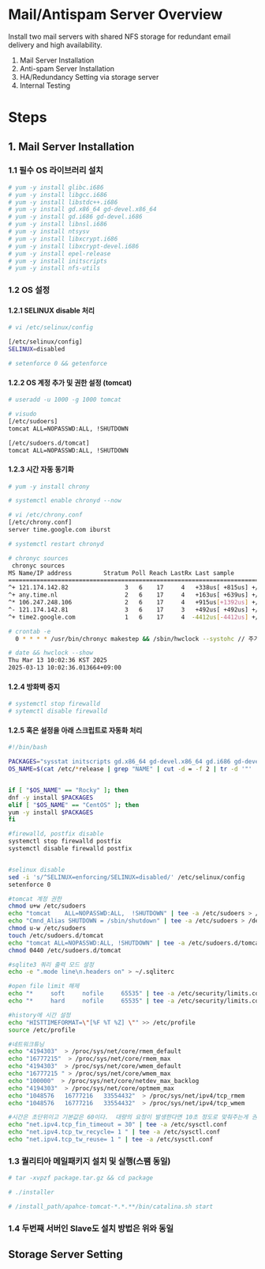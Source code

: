 # Mail/Antispam Server Overview
Install two mail servers with shared NFS storage for redundant email delivery and high availability.

1. Mail Server Installation
2. Anti-spam Server Installation
3. HA/Redundancy Setting via storage server
4. Internal Testing

# Steps

## 1. Mail Server Installation

### 1.1 필수 OS 라이브러리 설치
```bash
# yum -y install glibc.i686
# yum -y install libgcc.i686
# yum -y install libstdc++.i686
# yum -y install gd.x86_64 gd-devel.x86_64
# yum -y install gd.i686 gd-devel.i686
# yum -y install libnsl.i686
# yum -y install ntsysv
# yum -y install libxcrypt.i686
# yum -y install libxcrypt-devel.i686
# yum -y install epel-release
# yum -y install initscripts
# yum -y install nfs-utils
```

### 1.2 OS 설정

#### 1.2.1 SELINUX disable 처리
```bash
# vi /etc/selinux/config

[/etc/selinux/config]
SELINUX=disabled

# setenforce 0 && getenforce
```

#### 1.2.2 OS 계정 추가 및 권한 설정 (tomcat)
```bash
# useradd -u 1000 -g 1000 tomcat

# visudo
[/etc/sudoers]
tomcat ALL=NOPASSWD:ALL, !SHUTDOWN

[/etc/sudoers.d/tomcat]
tomcat ALL=NOPASSWD:ALL, !SHUTDOWN
```

#### 1.2.3 시간 자동 동기화
```bash
# yum -y install chrony

# systemctl enable chronyd --now

# vi /etc/chrony.conf
[/etc/chrony.conf]
server time.google.com iburst

# systemctl restart chronyd

# chronyc sources
 chronyc sources
MS Name/IP address         Stratum Poll Reach LastRx Last sample
===============================================================================
^+ 121.174.142.82                3   6    17     4   +338us[ +815us] +/-   30ms
^+ any.time.nl                   2   6    17     4   +163us[ +639us] +/-   20ms
^* 106.247.248.106               2   6    17     4   +915us[+1392us] +/-   26ms
^- 121.174.142.81                3   6    17     3   +492us[ +492us] +/-   31ms
^+ time2.google.com              1   6    17     4  -4412us[-4412us] +/-   30ms

# crontab -e
  0 * * * * /usr/bin/chronyc makestep && /sbin/hwclock --systohc // 주기적 하드웨어 시간 동기화

# date && hwclock --show
Thu Mar 13 10:02:36 KST 2025
2025-03-13 10:02:36.013664+09:00
```

#### 1.2.4 방화벽 중지
```bash
# systemctl stop firewalld
# sytemctl disable firewalld
```

#### 1.2.5 혹은 설정을 아래 스크립트로 자동화 처리
```bash
#!/bin/bash

PACKAGES="sysstat initscripts gd.x86_64 gd-devel.x86_64 gd.i686 gd-devel.i686 bash-completion tcpdump telnet lsof iputils bind-utils net-tools sqlite ntsysv"
OS_NAME=$(cat /etc/*release | grep "NAME" | cut -d = -f 2 | tr -d '"' | head -n 1 | cut -d " " -f1)


if [ "$OS_NAME" == "Rocky" ]; then
dnf -y install $PACKAGES
elif [ "$OS_NAME" == "CentOS" ]; then
yum -y install $PACKAGES
fi

#firewalld, postfix disable
systemctl stop firewalld postfix
systemctl disable firewalld postfix


#selinux disable
sed -i 's/^SELINUX=enforcing/SELINUX=disabled/' /etc/selinux/config
setenforce 0

#tomcat 계정 권한
chmod u+w /etc/sudoers
echo "tomcat    ALL=NOPASSWD:ALL,  !SHUTDOWN" | tee -a /etc/sudoers > /dev/null
echo "Cmnd_Alias SHUTDOWN = /sbin/shutdown" | tee -a /etc/sudoers > /dev/null
chmod u-w /etc/sudoers
touch /etc/sudoers.d/tomcat
echo "tomcat ALL=NOPASSWD:ALL, !SHUTDOWN" | tee -a /etc/sudoers.d/tomcat > /dev/null
chmod 0440 /etc/sudoers.d/tomcat

#sqlite3 쿼리 출력 모드 설정
echo -e ".mode line\n.headers on" > ~/.sqliterc

#open file limit 해제
echo "*     soft     nofile     65535" | tee -a /etc/security/limits.conf
echo "*     hard     nofile     65535" | tee -a /etc/security/limits.conf

#history에 시간 설정
echo "HISTTIMEFORMAT=\"[%F %T %Z] \"" >> /etc/profile
source /etc/profile

#네트워크튜닝
echo "4194303"  > /proc/sys/net/core/rmem_default
echo "16777215"  > /proc/sys/net/core/rmem_max
echo "4194303"  > /proc/sys/net/core/wmem_default
echo "16777215 " > /proc/sys/net/core/wmem_max
echo "100000"  > /proc/sys/net/core/netdev_max_backlog
echo "4194303"  > /proc/sys/net/core/optmem_max
echo "1048576   16777216   33554432"  > /proc/sys/net/ipv4/tcp_rmem
echo "1048576   16777216   33554432"  > /proc/sys/net/ipv4/tcp_wmem

#시간은 초단위이고 기본값은 60이다.  대량의 요청이 발생한다면 10초 정도로 맞춰주는게 권장값이다.
echo "net.ipv4.tcp_fin_timeout = 30" | tee -a /etc/sysctl.conf
echo "net.ipv4.tcp_tw_recycle= 1 " | tee -a /etc/sysctl.conf
echo "net.ipv4.tcp_tw_reuse= 1 " | tee -a /etc/sysctl.conf
```

### 1.3 퀄리티아 메일패키지 설치 및 실행(스팸 동일)
```bash
# tar -xvpzf package.tar.gz && cd package

# ./installer

# /install_path/apahce-tomcat-*.*.**/bin/catalina.sh start
```

### 1.4 두번째 서버인 Slave도 설치 방법은 위와 동일

## Storage Server Setting